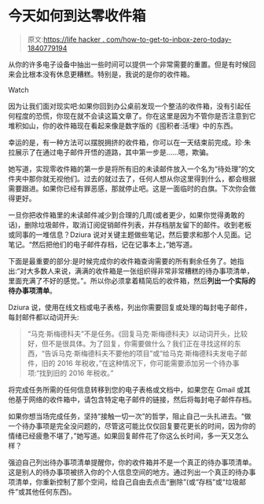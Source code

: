 # 今天如何到达零收件箱

> 原文:[https://life hacker . com/how-to-get-to-inbox-zero-today-1840779194](https://lifehacker.com/how-to-get-to-inbox-zero-today-1840779194)

从你的许多电子设备中抽出一些时间可以提供一个非常需要的重置。但是有时候回来会比根本没有休息更糟糕。特别是，我说的是你的收件箱。

Watch

因为让我们面对现实吧:如果你回到办公桌前发现一个整洁的收件箱，没有引起任何程度的恐慌，你现在就不会读这篇文章了。你在这里是因为不管你是否注意到它堆积如山，你的收件箱现在看起来像是数字版的《囤积者:活埋》中的东西。

幸运的是，有一种方法可以摆脱拥挤的收件箱，你可以在一天结束前完成。珍·朱拉展示了在通过电子邮件开悟的道路，其中第一步是……嗯，欺骗。

她写道，实现零收件箱的第一步是将所有旧的未读邮件放入一个名为“待处理”的文件夹中那你就无视他们。过去的就过去了，任何人想从你这里得到什么，都会根据需要跟进。如果你已经有罪恶感，那就停止吧。这是一面临时的白旗。下次你会做得更好。

一旦你把收件箱里的未读邮件减少到合理的几周(或者更少，如果你觉得勇敢的话)，删除垃圾邮件，取消订阅促销邮件列表，并存档朋友留下的邮件。收到老板或同事的一堆信息？Dziura 说对关键主题做些笔记，然后要求和那个人见面。记笔记。“然后把他们的电子邮件存档，记在记事本上，”她写道。

下面是最重要的部分:是时候完成你的收件箱查询需要的所有剩余任务了。她指出:“对大多数人来说，满满的收件箱是一张组织得非常非常糟糕的待办事项清单，里面充满了不好的感觉。”。所以你必须拿着精简后的收件箱，然后**列出一个实际的待办事项清单**。

Dziura 说，使用在线文档或电子表格，列出你需要回复或处理的每封电子邮件，每封邮件都以动词开头:

> “马克·斯梅德科夫”不是任务。《回复马克·斯梅德科夫》以动词开头，比较好，但不是很具体。为了回复，你需要做什么？我们正在寻找这样的东西，“告诉马克·斯梅德科夫不要他的项目”或“给马克·斯梅德科夫发电子邮件，旧的 2016 年税收，”在这种情况下，你可能需要添加另一个待办事项:“找到旧的 2016 年税收。”

将完成任务所需的任何信息转移到您的电子表格或文档中，如果您在 Gmail 或其他基于网络的收件箱中，请包含特定电子邮件的链接，然后将每封电子邮件存档。

如果你想当场完成任务，坚持“接触一切一次”的哲学，阻止自己一头扎进去。“做一个待办事项是完全没问题的，尽管这可能比仅仅回复要花更长的时间，因为你的情绪已经疲惫不堪了，”她写道。如果回复邮件花了你这么长时间，多一天又怎么样？

强迫自己列出待办事项清单提醒你，你的收件箱并不是一个真正的待办事项清单。这是别人的待办事项被挤入你的个人信息空间的地方。通过列出一个真正的待办事项清单，你重新控制了那个空间，给自己自由去点击“删除”(或“存档”或“垃圾邮件”或其他任何东西)。